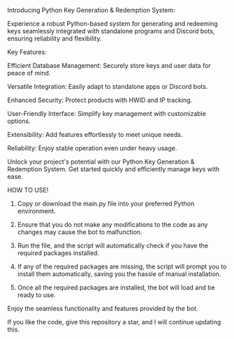 
Introducing Python Key Generation & Redemption System:

Experience a robust Python-based system for generating and redeeming keys seamlessly integrated with standalone programs and Discord bots, ensuring reliability and flexibility.

Key Features:

Efficient Database Management: Securely store keys and user data for peace of mind.

Versatile Integration: Easily adapt to standalone apps or Discord bots.

Enhanced Security: Protect products with HWID and IP tracking.

User-Friendly Interface: Simplify key management with customizable options.

Extensibility: Add features effortlessly to meet unique needs.

Reliability: Enjoy stable operation even under heavy usage.

Unlock your project's potential with our Python Key Generation & Redemption System. Get started quickly and efficiently manage keys with ease.

HOW TO USE!

1. Copy or download the main.py file into your preferred Python environment.

2. Ensure that you do not make any modifications to the code as any changes may cause the bot to malfunction.

3. Run the file, and the script will automatically check if you have the required packages installed.

4. If any of the required packages are missing, the script will prompt you to install them automatically, saving you the hassle of manual installation.

5. Once all the required packages are installed, the bot will load and be ready to use.

Enjoy the seamless functionality and features provided by the bot. 

If you like the code, give this repository a star, and I will continue updating this.
